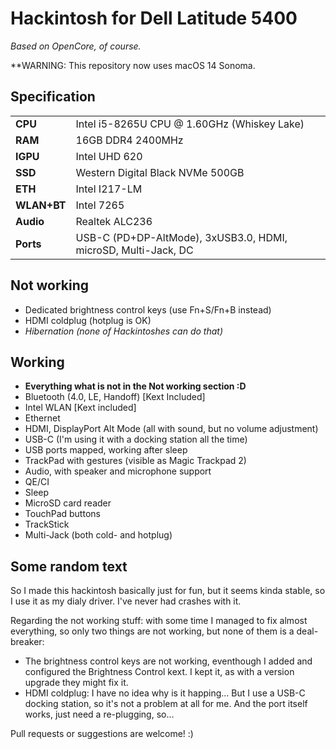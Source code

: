 # Hackintosh for Dell Latitude 5400


*Based on OpenCore, of course.*

**WARNING: This repository now uses macOS 14 Sonoma.



## Specification

| | |
|-|-|
|**CPU**|Intel i5-8265U CPU @ 1.60GHz (Whiskey Lake)|
|**RAM**|16GB DDR4 2400MHz|
|**IGPU**|Intel UHD 620|
|**SSD**|Western Digital Black NVMe 500GB|
|**ETH**|Intel I217-LM|
|**WLAN+BT**|Intel 7265|
|**Audio**|Realtek ALC236|
|**Ports**|USB-C (PD+DP-AltMode), 3xUSB3.0, HDMI, microSD, Multi-Jack, DC|

## Not working

- Dedicated brightness control keys (use Fn+S/Fn+B instead)
- HDMI coldplug (hotplug is OK)
- *Hibernation (none of Hackintoshes can do that)*

## Working

- **Everything what is not in the Not working section :D**
- Bluetooth (4.0, LE, Handoff) [Kext Included]
- Intel WLAN [Kext included]
- Ethernet
- HDMI, DisplayPort Alt Mode (all with sound, but no volume adjustment)
- USB-C (I'm using it with a docking station all the time)
- USB ports mapped, working after sleep
- TrackPad with gestures (visible as Magic Trackpad 2)
- Audio, with speaker and microphone support
- QE/CI
- Sleep
- MicroSD card reader
- TouchPad buttons
- TrackStick
- Multi-Jack (both cold- and hotplug)

## Some random text

So I made this hackintosh basically just for fun, but it seems kinda stable, so I use it as my dialy driver. I've never had crashes with it.  

Regarding the not working stuff: with some time I managed to fix almost everything, so only two things are not working, but none of them is a deal-breaker:
 - The brightness control keys are not working, eventhough I added and configured the Brightness Control kext. I kept it, as with a version upgrade they might fix it.
 - HDMI coldplug: I have no idea why is it happing... But I use a USB-C docking station, so it's not a problem at all for me. And the port itself works, just need a re-plugging, so...


Pull requests or suggestions are welcome! :)
